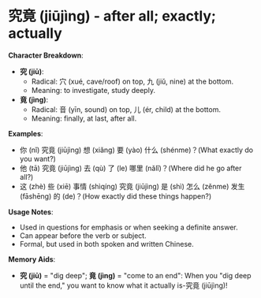 # **究竟 (jiūjìng) - after all; exactly; actually**

**Character Breakdown**:  
- **究 (jiū)**:
  - Radical: 穴 (xué, cave/roof) on top, 九 (jiǔ, nine) at the bottom.
  - Meaning: to investigate, study deeply.  
- **竟 (jìng)**:
  - Radical: 音 (yīn, sound) on top, 儿 (ér, child) at the bottom.
  - Meaning: finally, at last, after all.

**Examples**:  
- 你 (nǐ) 究竟 (jiūjìng) 想 (xiǎng) 要 (yào) 什么 (shénme)？(What exactly do you want?)  
- 他 (tā) 究竟 (jiūjìng) 去 (qù) 了 (le) 哪里 (nǎlǐ)？(Where did he go after all?)  
- 这 (zhè) 些 (xiē) 事情 (shìqíng) 究竟 (jiūjìng) 是 (shì) 怎么 (zěnme) 发生 (fāshēng) 的 (de)？(How exactly did these things happen?)

**Usage Notes**:  
- Used in questions for emphasis or when seeking a definite answer.  
- Can appear before the verb or subject.  
- Formal, but used in both spoken and written Chinese.

**Memory Aids**:  
- **究 (jiū)** = "dig deep"; **竟 (jìng)** = "come to an end": When you "dig deep until the end," you want to know what it actually is-究竟 (jiūjìng)!
